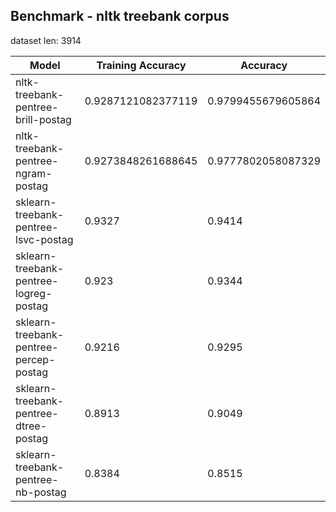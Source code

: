 

## Benchmark - nltk treebank corpus

dataset len: 3914


| Model | Training Accuracy | Accuracy 	|
|-------|----------|----------|
| nltk-treebank-pentree-brill-postag | 0.9287121082377119  | 0.9799455679605864 |
| nltk-treebank-pentree-ngram-postag | 0.9273848261688645  | 0.9777802058087329 |
| sklearn-treebank-pentree-lsvc-postag | 0.9327  | 0.9414 |
| sklearn-treebank-pentree-logreg-postag | 0.923  | 0.9344 |
| sklearn-treebank-pentree-percep-postag | 0.9216  | 0.9295 |
| sklearn-treebank-pentree-dtree-postag | 0.8913  | 0.9049 |
| sklearn-treebank-pentree-nb-postag | 0.8384  | 0.8515 |